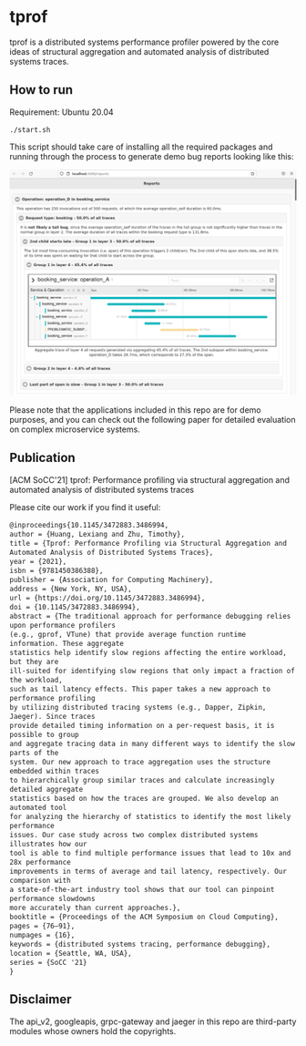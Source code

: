 # tprof

tprof is a distributed systems performance profiler powered by the core ideas of structural aggregation and automated analysis of distributed systems traces.

## How to run
Requirement: Ubuntu 20.04

```
./start.sh
```

This script should take care of installing all the required packages and running through the process to generate demo bug reports looking like this:

![Example bug report](figures/example_bug_report.png)

Please note that the applications included in this repo are for demo purposes, and you can check out the following paper for detailed evaluation on complex microservice systems.

## Publication
[ACM SoCC'21] tprof: Performance profiling via structural aggregation and automated analysis of distributed systems traces

Please cite our work if you find it useful:
```
@inproceedings{10.1145/3472883.3486994,
author = {Huang, Lexiang and Zhu, Timothy},
title = {Tprof: Performance Profiling via Structural Aggregation and Automated Analysis of Distributed Systems Traces},
year = {2021},
isbn = {9781450386388},
publisher = {Association for Computing Machinery},
address = {New York, NY, USA},
url = {https://doi.org/10.1145/3472883.3486994},
doi = {10.1145/3472883.3486994},
abstract = {The traditional approach for performance debugging relies upon performance profilers
(e.g., gprof, VTune) that provide average function runtime information. These aggregate
statistics help identify slow regions affecting the entire workload, but they are
ill-suited for identifying slow regions that only impact a fraction of the workload,
such as tail latency effects. This paper takes a new approach to performance profiling
by utilizing distributed tracing systems (e.g., Dapper, Zipkin, Jaeger). Since traces
provide detailed timing information on a per-request basis, it is possible to group
and aggregate tracing data in many different ways to identify the slow parts of the
system. Our new approach to trace aggregation uses the structure embedded within traces
to hierarchically group similar traces and calculate increasingly detailed aggregate
statistics based on how the traces are grouped. We also develop an automated tool
for analyzing the hierarchy of statistics to identify the most likely performance
issues. Our case study across two complex distributed systems illustrates how our
tool is able to find multiple performance issues that lead to 10x and 28x performance
improvements in terms of average and tail latency, respectively. Our comparison with
a state-of-the-art industry tool shows that our tool can pinpoint performance slowdowns
more accurately than current approaches.},
booktitle = {Proceedings of the ACM Symposium on Cloud Computing},
pages = {76–91},
numpages = {16},
keywords = {distributed systems tracing, performance debugging},
location = {Seattle, WA, USA},
series = {SoCC '21}
}
```

## Disclaimer
The api_v2, googleapis, grpc-gateway and jaeger in this repo are third-party modules whose owners hold the copyrights. 